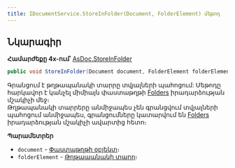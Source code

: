 ```yaml
---
title: IDocumentService.StoreInFolder(Document, FolderElement) մեթոդ
---
```


## Նկարագիր

**Համարժեքը 4x-ում՝** [AsDoc.StoreInFolder](https://armsoft.github.io/as4x-docs/HTM/ProgrGuide/Functions/ASDOC/StoreInFolder.html)

```c#
public void StoreInFolder(Document document, FolderElement folderElement)
```

Գրանցում է թղթապանակի տարրը տվյալների պահոցում:
Մեթոդը հարկավոր է կանչել միմիայն փաստաթղթի [Folders](../../definitions/document/Folders.md) իրադարձության մշակիչի մեջ։  
Թղթապանակի տարրերը անմիջապես չեն գրանցվում տվյալների պահոցում անմիջապես, գրանցումները կատարվում են [Folders](../../definitions/document/Folders.md) իրադարձության մշակիչի ավարտից հետո։

**Պարամետրեր**

* `document` - [Փաստաթղթի օբյեկտ](../../definitions/document.md)։
* `folderElement` - [Թղթապանակի տարր](../../types/FolderElement.md)։
